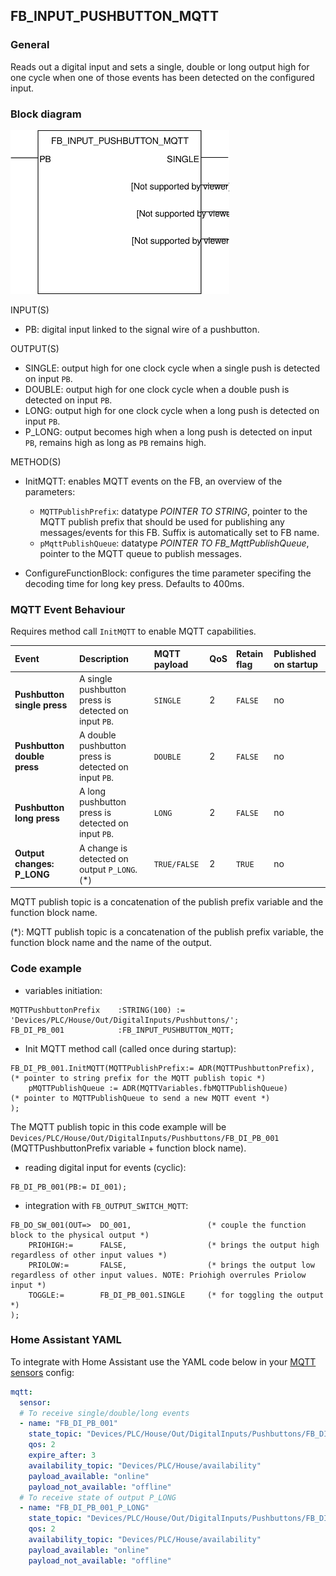 ## FB_INPUT_PUSHBUTTON_MQTT

### __General__
Reads out a digital input and sets a single, double or long output high for one cycle when one of those events has been detected on the configured input.

### __Block diagram__

<img src="../_img/FB_INPUT_PUSHBUTTON_MQTT.svg" width="350">

INPUT(S)
- PB: digital input linked to the signal wire of a pushbutton.

OUTPUT(S)
- SINGLE: output high for one clock cycle when a single push is detected on input `PB`.
- DOUBLE: output high for one clock cycle when a double push is detected on input `PB`.
- LONG: output high for one clock cycle when a long push is detected on input `PB`.
- P_LONG: output becomes high when a long push is detected on input `PB`, remains high as long as `PB` remains high.

METHOD(S)
- InitMQTT: enables MQTT events on the FB, an overview of the parameters:
    - `MQTTPublishPrefix`: datatype *POINTER TO STRING*, pointer to the MQTT publish prefix that should be used for publishing any messages/events for this FB. Suffix is automatically set to FB name. 
    - `pMqttPublishQueue`: datatype *POINTER TO FB_MqttPublishQueue*, pointer to the MQTT queue to publish messages.

- ConfigureFunctionBlock: configures the time parameter specifing the decoding time for long key press. Defaults to 400ms.

### __MQTT Event Behaviour__
Requires method call `InitMQTT` to enable MQTT capabilities.

| Event | Description | MQTT payload | QoS | Retain flag | Published on startup |
|:-------------|:------------------|:------------------|:------------------|:--------------------------|:--------------------------|
| **Pushbutton single press** | A single pushbutton press is detected on input `PB`. | `SINGLE` | 2 | `FALSE` | no
| **Pushbutton double press** | A double pushbutton press is detected on input `PB`. | `DOUBLE` | 2 | `FALSE` | no
| **Pushbutton long press**   | A long pushbutton press is detected on input `PB`. | `LONG` | 2 | `FALSE` | no
| **Output changes: P_LONG**   | A change is detected on output `P_LONG`. (*) | `TRUE/FALSE` | 2 | `TRUE` | no

MQTT publish topic is a concatenation of the publish prefix variable and the function block name.

(*): MQTT publish topic is a concatenation of the publish prefix variable, the function block name and the name of the output. 

### __Code example__

- variables initiation:
```
MQTTPushbuttonPrefix    :STRING(100) := 'Devices/PLC/House/Out/DigitalInputs/Pushbuttons/';
FB_DI_PB_001            :FB_INPUT_PUSHBUTTON_MQTT;
```

- Init MQTT method call (called once during startup):
```
FB_DI_PB_001.InitMQTT(MQTTPublishPrefix:= ADR(MQTTPushbuttonPrefix),    (* pointer to string prefix for the MQTT publish topic *)
    pMQTTPublishQueue := ADR(MQTTVariables.fbMQTTPublishQueue)          (* pointer to MQTTPublishQueue to send a new MQTT event *)
);
```
The MQTT publish topic in this code example will be `Devices/PLC/House/Out/DigitalInputs/Pushbuttons/FB_DI_PB_001` (MQTTPushbuttonPrefix variable + function block name).

- reading digital input for events (cyclic):
```
FB_DI_PB_001(PB:= DI_001);
```

- integration with `FB_OUTPUT_SWITCH_MQTT`:
```
FB_DO_SW_001(OUT=>  DO_001,                 (* couple the function block to the physical output *)
    PRIOHIGH:=      FALSE,                  (* brings the output high regardless of other input values *)
    PRIOLOW:=       FALSE,                  (* brings the output low regardless of other input values. NOTE: Priohigh overrules Priolow input *)
    TOGGLE:=        FB_DI_PB_001.SINGLE     (* for toggling the output *)	
);
```

### __Home Assistant YAML__
To integrate with Home Assistant use the YAML code below in your [MQTT sensors](https://www.home-assistant.io/components/sensor.mqtt/) config:

```YAML
mqtt:
  sensor:
  # To receive single/double/long events
  - name: "FB_DI_PB_001"
    state_topic: "Devices/PLC/House/Out/DigitalInputs/Pushbuttons/FB_DI_PB_001"
    qos: 2
    expire_after: 3
    availability_topic: "Devices/PLC/House/availability"
    payload_available: "online"
    payload_not_available: "offline"
  # To receive state of output P_LONG
  - name: "FB_DI_PB_001_P_LONG"
    state_topic: "Devices/PLC/House/Out/DigitalInputs/Pushbuttons/FB_DI_PB_001/P_LONG"
    qos: 2
    availability_topic: "Devices/PLC/House/availability"
    payload_available: "online"
    payload_not_available: "offline"
```